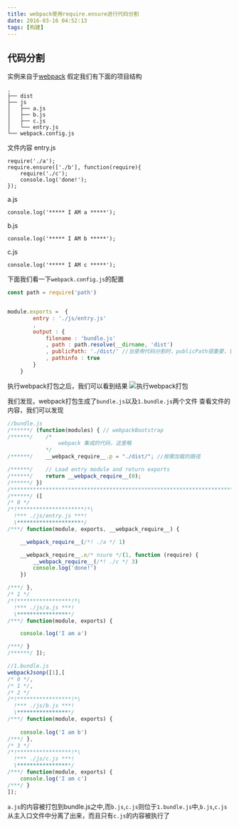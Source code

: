 ```yaml
---
title: webpack使用require.ensure进行代码分割
date: 2016-03-16 04:52:13
tags: [构建]
---
```


## 代码分割
实例来自于[webpack][1]
假定我们有下面的项目结构
```
.
├── dist
├── js
│   ├── a.js
│   ├── b.js
│   ├── c.js
│   └── entry.js
└── webpack.config.js
```


文件内容
entry.js
```
require('./a');
require.ensure(['./b'], function(require){
    require('./c');
    console.log('done!');
});
```
a.js
```
console.log('***** I AM a *****');
```
b.js
```
console.log('***** I AM b *****');
```
c.js
```
console.log('***** I AM c *****');
```

下面我们看一下`webpack.config.js`的配置
```javascript
const path = require('path')


module.exports =  {
		entry : './js/entry.js'
		,
		output : {
			filename : 'bundle.js'
			, path : path.resolve(__dirname, 'dist')
			, publicPath: './dist/' //当使用代码分割时，publicPath很重要，它将告诉webpack从哪儿去加载其他打包的文件
			, pathinfo : true
		}
	}

```

执行webpack打包之后，我们可以看到结果
![执行webpack打包][2]

我们发现，webpack打包生成了`bundle.js`以及`1.bundle.js`两个文件
查看文件的内容，我们可以发现


```javascript
//bundle.js
/******/ (function(modules) { // webpackBootstrap
/******/ 	/*
				webpack 集成的代码，这里略
			*/
/******/ 	__webpack_require__.p = "./dist/"; //按需加载的路径

/******/ 	// Load entry module and return exports
/******/ 	return __webpack_require__(0);
/******/ })
/************************************************************************/
/******/ ([
/* 0 */
/*!*********************!*\
  !*** ./js/entry.js ***!
  \*********************/
/***/ function(module, exports, __webpack_require__) {

	__webpack_require__(/*! ./a */ 1)

	__webpack_require__.e/* nsure */(1, function (require) {
		__webpack_require__(/*! ./c */ 3)
		console.log('done!')
	})

/***/ },
/* 1 */
/*!*****************!*\
  !*** ./js/a.js ***!
  \*****************/
/***/ function(module, exports) {

	console.log('I am a')

/***/ }
/******/ ]);
```


```javascript
//1.bundle.js
webpackJsonp([1],[
/* 0 */,
/* 1 */,
/* 2 */
/*!*****************!*\
  !*** ./js/b.js ***!
  \*****************/
/***/ function(module, exports) {
	
	console.log('I am b')
/***/ },
/* 3 */
/*!*****************!*\
  !*** ./js/c.js ***!
  \*****************/
/***/ function(module, exports) {
	console.log('I am c')
/***/ }
]);
```
`a.js`的内容被打包到bundle.js之中,而`b.js`,`c.js`则位于`1.bundle.js`中,`b.js`,`c.js`从主入口文件中分离了出来，而且只有`c.js`的内容被执行了


  [1]: https://webpack.js.org/guides/code-splitting-require/
  [2]: https://segmentfault.com/img/bVJS9m?w=1352&h=528
